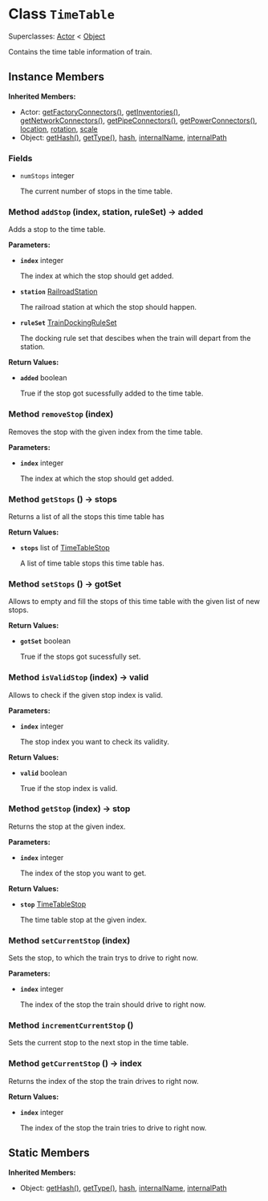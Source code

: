 # Class <code>TimeTable</code>

Superclasses: <a href="Actor.md">Actor</a> < <a href="Object.md">Object</a>

Contains the time table information of train.
## Instance Members
<b>Inherited Members:</b>
- Actor: <a href="Actor.md#user-content-get-factory-connectors">getFactoryConnectors()</a>, <a href="Actor.md#user-content-get-inventories">getInventories()</a>, <a href="Actor.md#user-content-get-network-connectors">getNetworkConnectors()</a>, <a href="Actor.md#user-content-get-pipe-connectors">getPipeConnectors()</a>, <a href="Actor.md#user-content-get-power-connectors">getPowerConnectors()</a>, <a href="Actor.md#user-content-location">location</a>, <a href="Actor.md#user-content-rotation">rotation</a>, <a href="Actor.md#user-content-scale">scale</a>
- Object: <a href="Object.md#user-content-get-hash">getHash()</a>, <a href="Object.md#user-content-get-type">getType()</a>, <a href="Object.md#user-content-hash">hash</a>, <a href="Object.md#user-content-internal-name">internalName</a>, <a href="Object.md#user-content-internal-path">internalPath</a>
### Fields
- <code id="num-stops">numStops</code> integer

  The current number of stops in the time table.
### Method <code id="add-stop">addStop</code> (index, station, ruleSet) → added
Adds a stop to the time table.

<b>Parameters:</b>

- <code><b>index</b></code> integer

  The index at which the stop should get added.
- <code><b>station</b></code> <a href="RailroadStation.md">RailroadStation</a>

  The railroad station at which the stop should happen.
- <code><b>ruleSet</b></code> <a href="../structs/TrainDockingRuleSet.md">TrainDockingRuleSet</a>

  The docking rule set that descibes when the train will depart from the station.

<b>Return Values:</b>

- <code><b>added</b></code> boolean

  True if the stop got sucessfully added to the time table.
### Method <code id="remove-stop">removeStop</code> (index)
Removes the stop with the given index from the time table.

<b>Parameters:</b>

- <code><b>index</b></code> integer

  The index at which the stop should get added.

### Method <code id="get-stops">getStops</code> () → stops
Returns a list of all the stops this time table has


<b>Return Values:</b>

- <code><b>stops</b></code> list of <a href="../structs/TimeTableStop.md">TimeTableStop</a>

  A list of time table stops this time table has.
### Method <code id="set-stops">setStops</code> () → gotSet
Allows to empty and fill the stops of this time table with the given list of new stops.


<b>Return Values:</b>

- <code><b>gotSet</b></code> boolean

  True if the stops got sucessfully set.
### Method <code id="is-valid-stop">isValidStop</code> (index) → valid
Allows to check if the given stop index is valid.

<b>Parameters:</b>

- <code><b>index</b></code> integer

  The stop index you want to check its validity.

<b>Return Values:</b>

- <code><b>valid</b></code> boolean

  True if the stop index is valid.
### Method <code id="get-stop">getStop</code> (index) → stop
Returns the stop at the given index.

<b>Parameters:</b>

- <code><b>index</b></code> integer

  The index of the stop you want to get.

<b>Return Values:</b>

- <code><b>stop</b></code> <a href="../structs/TimeTableStop.md">TimeTableStop</a>

  The time table stop at the given index.
### Method <code id="set-current-stop">setCurrentStop</code> (index)
Sets the stop, to which the train trys to drive to right now.

<b>Parameters:</b>

- <code><b>index</b></code> integer

  The index of the stop the train should drive to right now.

### Method <code id="increment-current-stop">incrementCurrentStop</code> ()
Sets the current stop to the next stop in the time table.


### Method <code id="get-current-stop">getCurrentStop</code> () → index
Returns the index of the stop the train drives to right now.


<b>Return Values:</b>

- <code><b>index</b></code> integer

  The index of the stop the train tries to drive to right now.
## Static Members
<b>Inherited Members:</b>
- Object: <a href="Object.md#user-content-s-get-hash">getHash()</a>, <a href="Object.md#user-content-s-get-type">getType()</a>, <a href="Object.md#user-content-s-hash">hash</a>, <a href="Object.md#user-content-s-internal-name">internalName</a>, <a href="Object.md#user-content-s-internal-path">internalPath</a>